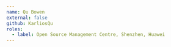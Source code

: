 ```yaml
---
name: Qu Bowen
external: false
github: KarliosQu
roles:
  - label: Open Source Management Centre, Shenzhen, Huawei
---
```

